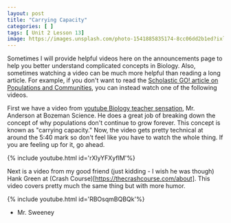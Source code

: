 ```yaml
---
layout: post
title: "Carrying Capacity"
categories: [ ]
tags: [ Unit 2 Lesson 13]
image: https://images.unsplash.com/photo-1541885835174-8cc06dd2b1ed?ixlib=rb-1.2.1&ixid=eyJhcHBfaWQiOjEyMDd9&auto=format&fit=crop&w=750&q=80
---
```


Sometimes I will provide helpful videos here on the announcements page to help you better understand complicated concepts in Biology. Also, sometimes watching a video can be much more helpful than reading a long article. For example, if you don't want to read the [Scholastic GO! article on Populations and Communities](https://go.scholastic.com/I/article/444/446/4444465.html?ucn=610753097&cred=Y2FsbGN8Y2FsbGM), you can instead watch one of the following videos.

First we have a video from [youtube Biology teacher sensation](https://www.bozemanscience.com/about), Mr. Anderson at Bozeman Science. He does a great job of breaking down the concept of why populations don't continue to grow forever. This concept is known as "carrying capacity." Now, the video gets pretty technical at around the 5:40 mark so don't feel like you have to watch the whole thing. If you are feeling up for it, go ahead.

{% include youtube.html id='rXlyYFXyfIM'%}

Next is a video from my good friend (just kidding - I wish he was though) Hank Green at (Crash Course)[https://thecrashcourse.com/about]. This video covers pretty much the same thing but with more humor.

{% include youtube.html id='RBOsqmBQBQk'%}

- Mr. Sweeney